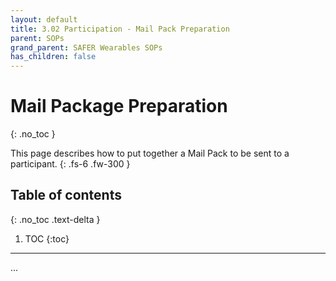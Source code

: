 ```yaml
---
layout: default
title: 3.02 Participation - Mail Pack Preparation
parent: SOPs
grand_parent: SAFER Wearables SOPs
has_children: false
---
```


# Mail Package Preparation
{: .no_toc }

This page describes how to put together a Mail Pack to be sent to a participant.
{: .fs-6 .fw-300 }

## Table of contents
{: .no_toc .text-delta }

1. TOC
{:toc}

---

...

